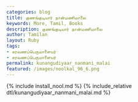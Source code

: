 ```yaml
---  
categories: blog  
title: குணங்குடியார் நான்மணிமாலை
keywords: More, Tamil, Books  
description: குணங்குடியார் நான்மணிமாலை
author: Tamilan  
layout: Ruby  
tags:     
- சரவணப்பெருமாளையர் 
- சரவணப்பெருமாளையர் 
permalink: kunangudiyaar_nanmani_malai  
featured: /images/noolkal_96_6.png  
---  
```

{% include install_nool.md %} 
{% include_relative dtl/kunangudiyaar_nanmani_malai.md %} 
